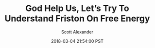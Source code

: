 ---
layout: podcast
title: "God Help Us, Let’s Try To Understand Friston On Free Energy"
author: Scott Alexander
description: https://slatestarcodex.com/2018/03/04/god-help-us-lets-try-to-understand-friston-on-free-energy/
date: 2018-03-04 21:54:00 PST
length: 5943889
duration: 1486
guid: god-help-us-lets-try-to-understand-friston-on-free-energy
---